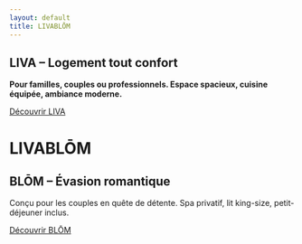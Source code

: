 ```yaml
---
layout: default
title: LIVABLŌM
---
```


<div class="relative flex flex-col md:flex-row min-h-screen w-screen overflow-hidden">

  <!-- Partie LIVA -->
  <div class="w-full md:w-1/2 min-h-screen bg-cover bg-center flex flex-col items-center justify-center p-6 text-center text-black" style="background-image: url('{{ site.baseurl }}/assets/images/salon1.jpg');">
    <div class="bg-white/80 backdrop-blur-md p-6 rounded-lg shadow-lg max-w-sm">
      <h2 class="text-3xl font-bold mb-4">LIVA – Logement tout confort</h2>
      <p class="mb-6 text-lg font-semibold text-black">
        <strong>Pour familles, couples ou professionnels. Espace spacieux, cuisine équipée, ambiance moderne.</strong>
      </p>
      <a href="{{ site.baseurl }}/liva" class="bg-black text-white py-2 px-4 rounded hover:bg-gray-800">Découvrir LIVA</a>
    </div>
  </div>

  <!-- Logo + Titre au centre -->
  <div class="absolute top-1/2 md:top-1/2 left-1/2 transform -translate-x-1/2 -translate-y-1/2 text-center z-10">
    <h1 class="text-4xl font-extrabold tracking-wide text-white drop-shadow-md">LIVABLŌM</h1>
  </div>

  <!-- Partie BLŌM -->
  <div class="w-full md:w-1/2 min-h-screen bg-cover bg-center text-white flex flex-col items-center justify-center p-6 text-center" style="background-image: url('{{ site.baseurl }}/assets/images/tableromantique.jpg');">
    <div class="bg-black/70 p-4 rounded-lg">
      <h2 class="text-3xl font-bold mb-4">BLŌM – Évasion romantique</h2>
      <p class="mb-6 text-lg max-w-xs">Conçu pour les couples en quête de détente. Spa privatif, lit king-size, petit-déjeuner inclus.</p>
      <a href="{{ site.baseurl }}/blom" class="bg-white text-black py-2 px-4 rounded hover:bg-gray-200">Découvrir BLŌM</a>
    </div>
  </div>

</div>
